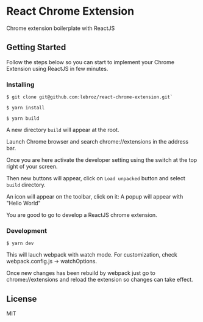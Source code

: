 # React Chrome Extension
Chrome extension boilerplate with ReactJS

## Getting Started

Follow the steps below so you can start to implement your Chrome Extension using ReactJS in few minutes.

### Installing

```
$ git clone git@github.com:lebroz/react-chrome-extension.git`
```
```
$ yarn install
```
```
$ yarn build
```

A new directory `build` will appear at the root.

Launch Chrome browser and search chrome://extensions in the address bar.

Once you are here activate the developer setting using the switch at the top right of your screen.

Then new buttons will appear, click on `Load unpacked` button and select `build` directory.

An icon will appear on the toolbar, click on it: A popup will appear with "Hello World"

You are good to go to develop a ReactJS chrome extension.

### Development

```
$ yarn dev
```
This will lauch webpack with watch mode. For customization, check webpack.config.js -> watchOptions.

Once new changes has been rebuild by webpack just go to chrome://extensions
and reload the extension so changes can take effect.

## License

MIT

